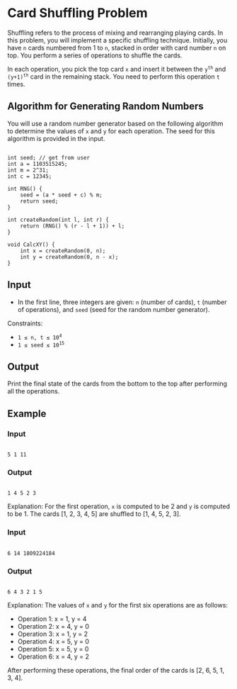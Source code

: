 <!DOCTYPE html>
<html lang="en">
<head>
    <meta charset="UTF-8">
    <meta name="viewport" content="width=device-width, initial-scale=1.0">
    <title>Card Shuffling Problem</title>
</head>
<body>

<h1>Card Shuffling Problem</h1>

<p>Shuffling refers to the process of mixing and rearranging playing cards. In this problem, you will implement a specific shuffling technique. Initially, you have <code>n</code> cards numbered from 1 to <code>n</code>, stacked in order with card number <code>n</code> on top. You perform a series of operations to shuffle the cards.</p>

<p>In each operation, you pick the top card <code>x</code> and insert it between the <code>y<sup>th</sup></code> and <code>(y+1)<sup>th</sup></code> card in the remaining stack. You need to perform this operation <code>t</code> times.</p>

<h2>Algorithm for Generating Random Numbers</h2>

<p>You will use a random number generator based on the following algorithm to determine the values of <code>x</code> and <code>y</code> for each operation. The seed for this algorithm is provided in the input.</p>

<pre><code>
int seed; // get from user 
int a = 1103515245; 
int m = 2^31; 
int c = 12345; 

int RNG() {
    seed = (a * seed + c) % m; 
    return seed; 
}

int createRandom(int l, int r) {
    return (RNG() % (r - l + 1)) + l; 
}

void CalcXY() {
    int x = createRandom(0, n); 
    int y = createRandom(0, n - x); 
}
</code></pre>

<h2>Input</h2>

<ul>
    <li>In the first line, three integers are given: <code>n</code> (number of cards), <code>t</code> (number of operations), and <code>seed</code> (seed for the random number generator).</li>
</ul>

<p>Constraints:</p>
<ul>
    <li><code>1 ≤ n, t ≤ 10<sup>4</sup></code></li>
    <li><code>1 ≤ seed ≤ 10<sup>15</sup></code></li>
</ul>

<h2>Output</h2>

<p>Print the final state of the cards from the bottom to the top after performing all the operations.</p>

<h2>Example</h2>

<h3>Input</h3>
<pre><code>
5 1 11
</code></pre>

<h3>Output</h3>
<pre><code>
1 4 5 2 3
</code></pre>

<p>Explanation: For the first operation, <code>x</code> is computed to be 2 and <code>y</code> is computed to be 1. The cards [1, 2, 3, 4, 5] are shuffled to [1, 4, 5, 2, 3].</p>

<h3>Input</h3>
<pre><code>
6 14 1809224184
</code></pre>

<h3>Output</h3>
<pre><code>
6 4 3 2 1 5
</code></pre>

<p>Explanation: The values of <code>x</code> and <code>y</code> for the first six operations are as follows:</p>
<ul>
    <li>Operation 1: x = 1, y = 4</li>
    <li>Operation 2: x = 4, y = 0</li>
    <li>Operation 3: x = 1, y = 2</li>
    <li>Operation 4: x = 5, y = 0</li>
    <li>Operation 5: x = 5, y = 0</li>
    <li>Operation 6: x = 4, y = 2</li>
</ul>

<p>After performing these operations, the final order of the cards is [2, 6, 5, 1, 3, 4].</p>

</body>
</html>
